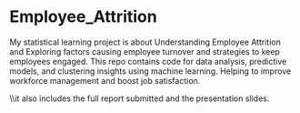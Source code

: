 # Employee_Attrition
My statistical learning project is about Understanding Employee Attrition and Exploring factors causing employee turnover and strategies to keep employees engaged. 
This repo contains code for data analysis, predictive models, and clustering insights using machine learning.
Helping to improve workforce management and boost job satisfaction.

\\\it also includes the full report submitted and the presentation slides.
